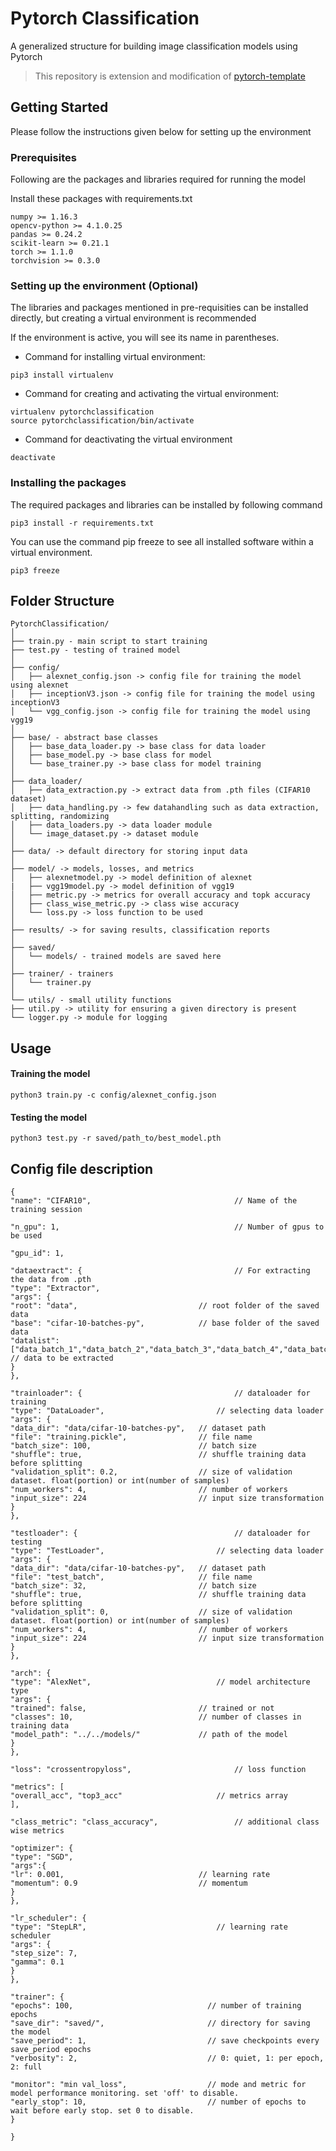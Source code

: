 # Pytorch Classification
A generalized structure for building image classification models using Pytorch
> This repository is extension and modification of [pytorch-template](https://github.com/victoresque/pytorch-template)

## Getting Started

Please follow the instructions given below for setting up the environment

### Prerequisites

Following are the packages and libraries required for running the model

Install these packages with requirements.txt

```
numpy >= 1.16.3
opencv-python >= 4.1.0.25
pandas >= 0.24.2
scikit-learn >= 0.21.1
torch >= 1.1.0
torchvision >= 0.3.0
```

### Setting up the environment (Optional)

The libraries and packages mentioned in pre-requisities can be installed directly, but creating a virtual environment is recommended

If the environment is active, you will see its name in parentheses. 

* Command for installing virtual environment:
```
pip3 install virtualenv
```
* Command for creating and activating the virtual environment:
```
virtualenv pytorchclassification
source pytorchclassification/bin/activate
```
* Command for deactivating the virtual environment
```
deactivate
```

### Installing the packages

The required packages and libraries can be installed by following command
```
pip3 install -r requirements.txt
```

You can use the command pip freeze to see all installed software within a virtual environment.
```
pip3 freeze
```
## Folder Structure

```
PytorchClassification/
│
├── train.py - main script to start training
├── test.py - testing of trained model
│
├── config/
│   ├── alexnet_config.json -> config file for training the model using alexnet
│   ├── inceptionV3.json -> config file for training the model using inceptionV3
│   └── vgg_config.json -> config file for training the model using vgg19
│
├── base/ - abstract base classes
│   ├── base_data_loader.py -> base class for data loader
│   ├── base_model.py -> base class for model
│   └── base_trainer.py -> base class for model training
│
├── data_loader/
│   ├── data_extraction.py -> extract data from .pth files (CIFAR10 dataset)
│   ├── data_handling.py -> few datahandling such as data extraction, splitting, randomizing
│   ├── data_loaders.py -> data loader module
│   └── image_dataset.py -> dataset module
│
├── data/ -> default directory for storing input data
│
├── model/ -> models, losses, and metrics
│   ├── alexnetmodel.py -> model definition of alexnet
|   ├── vgg19model.py -> model definition of vgg19  
│   ├── metric.py -> metrics for overall accuracy and topk accuracy
│   ├── class_wise_metric.py -> class wise accuracy
│   └── loss.py -> loss function to be used
│
├── results/ -> for saving results, classification reports
│
├── saved/
│   └── models/ - trained models are saved here
│
├── trainer/ - trainers
│   └── trainer.py
│  
└── utils/ - small utility functions
├── util.py -> utility for ensuring a given directory is present
└── logger.py -> module for logging
```
## Usage

#### Training the model
```
python3 train.py -c config/alexnet_config.json
```
#### Testing the model
```
python3 test.py -r saved/path_to/best_model.pth
```
## Config file description
```
{
"name": "CIFAR10",                                // Name of the training session

"n_gpu": 1,                                       // Number of gpus to be used

"gpu_id": 1,

"dataextract": {                                  // For extracting the data from .pth
"type": "Extractor",    
"args": {
"root": "data",                           // root folder of the saved data
"base": "cifar-10-batches-py",            // base folder of the saved data
"datalist": ["data_batch_1","data_batch_2","data_batch_3","data_batch_4","data_batch_5"]  // data to be extracted
}
},

"trainloader": {                                  // dataloader for training
"type": "DataLoader",                         // selecting data loader
"args": {
"data_dir": "data/cifar-10-batches-py",   // dataset path
"file": "training.pickle",                // file name 
"batch_size": 100,                        // batch size
"shuffle": true,                          // shuffle training data before splitting
"validation_split": 0.2,                  // size of validation dataset. float(portion) or int(number of samples)
"num_workers": 4,                         // number of workers
"input_size": 224                         // input size transformation
}
},

"testloader": {                                   // dataloader for testing
"type": "TestLoader",                         // selecting data loader
"args": {
"data_dir": "data/cifar-10-batches-py",   // dataset path   
"file": "test_batch",                     // file name 
"batch_size": 32,                         // batch size
"shuffle": true,                          // shuffle training data before splitting
"validation_split": 0,                    // size of validation dataset. float(portion) or int(number of samples)
"num_workers": 4,                         // number of workers
"input_size": 224                         // input size transformation
}
},

"arch": {                                         
"type": "AlexNet",                            // model architecture type
"args": {
"trained": false,                         // trained or not
"classes": 10,                            // number of classes in training data
"model_path": "../../models/"             // path of the model
}
},

"loss": "crossentropyloss",                       // loss function

"metrics": [
"overall_acc", "top3_acc"                     // metrics array
],

"class_metric": "class_accuracy",                 // additional class wise metrics

"optimizer": {
"type": "SGD",
"args":{
"lr": 0.001,                              // learning rate
"momentum": 0.9                           // momentum
}
},

"lr_scheduler": {
"type": "StepLR",                             // learning rate scheduler
"args": {
"step_size": 7,
"gamma": 0.1
}
},

"trainer": {
"epochs": 100,                              // number of training epochs
"save_dir": "saved/",                       // directory for saving the model
"save_period": 1,                           // save checkpoints every save_period epochs
"verbosity": 2,                             // 0: quiet, 1: per epoch, 2: full

"monitor": "min val_loss",                  // mode and metric for model performance monitoring. set 'off' to disable.
"early_stop": 10,                           // number of epochs to wait before early stop. set 0 to disable.
}

}
```
